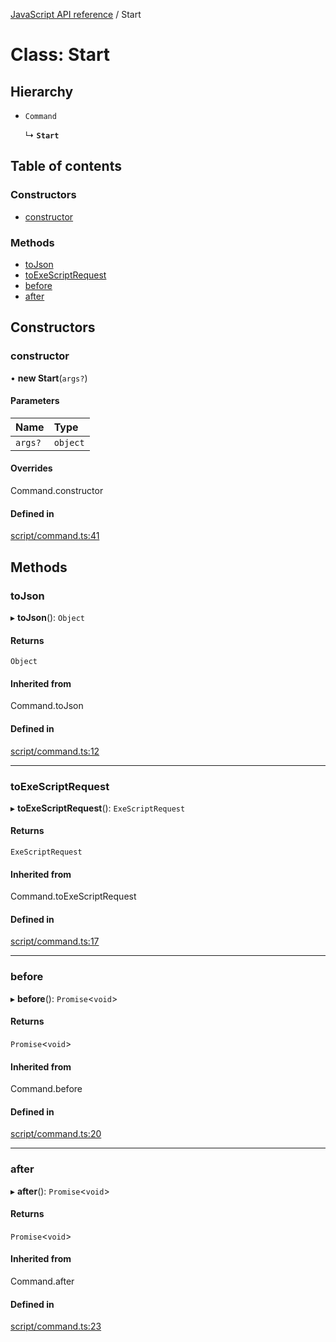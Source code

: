 [JavaScript API reference](../README) / Start

# Class: Start

## Hierarchy

- `Command`

  ↳ **`Start`**

## Table of contents

### Constructors

- [constructor](Start#constructor)

### Methods

- [toJson](Start#tojson)
- [toExeScriptRequest](Start#toexescriptrequest)
- [before](Start#before)
- [after](Start#after)

## Constructors

### constructor

• **new Start**(`args?`)

#### Parameters

| Name | Type |
| :------ | :------ |
| `args?` | `object` |

#### Overrides

Command.constructor

#### Defined in

[script/command.ts:41](https://github.com/golemfactory/yajsapi/blob/3969026/yajsapi/script/command.ts#L41)

## Methods

### toJson

▸ **toJson**(): `Object`

#### Returns

`Object`

#### Inherited from

Command.toJson

#### Defined in

[script/command.ts:12](https://github.com/golemfactory/yajsapi/blob/3969026/yajsapi/script/command.ts#L12)

___

### toExeScriptRequest

▸ **toExeScriptRequest**(): `ExeScriptRequest`

#### Returns

`ExeScriptRequest`

#### Inherited from

Command.toExeScriptRequest

#### Defined in

[script/command.ts:17](https://github.com/golemfactory/yajsapi/blob/3969026/yajsapi/script/command.ts#L17)

___

### before

▸ **before**(): `Promise`<`void`\>

#### Returns

`Promise`<`void`\>

#### Inherited from

Command.before

#### Defined in

[script/command.ts:20](https://github.com/golemfactory/yajsapi/blob/3969026/yajsapi/script/command.ts#L20)

___

### after

▸ **after**(): `Promise`<`void`\>

#### Returns

`Promise`<`void`\>

#### Inherited from

Command.after

#### Defined in

[script/command.ts:23](https://github.com/golemfactory/yajsapi/blob/3969026/yajsapi/script/command.ts#L23)
